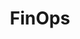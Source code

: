 ---
git: https://github.com/finopsfoundation
linkedin: https://linkedin.com/company/finops-foundation
logohandle: finops
sort: finops
title: FinOps
website: https://www.finops.org/
youtube: https://youtube.com/channel/UCyl26lvnoySlGWlF5oNHvYA
---